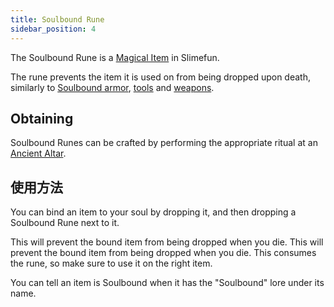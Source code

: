 ```yaml
---
title: Soulbound Rune
sidebar_position: 4
---
```


The Soulbound Rune is a [Magical Item](Magical-Items) in Slimefun.

The rune prevents the item it is used on from being dropped upon death, similarly to [Soulbound armor](Soulbound-Armor), [tools](Soulbound-Tools) and [weapons](Soulbound-Weapons).

## Obtaining

Soulbound Runes can be crafted by performing the appropriate ritual at an [Ancient Altar](Ancient-Altar).

## 使用方法

You can bind an item to your soul by dropping it, and then dropping a Soulbound Rune next to it.

This will prevent the bound item from being dropped when you die. This will prevent the bound item from being dropped when you die. This consumes the rune, so make sure to use it on the right item.

You can tell an item is Soulbound when it has the "Soulbound" lore under its name.
